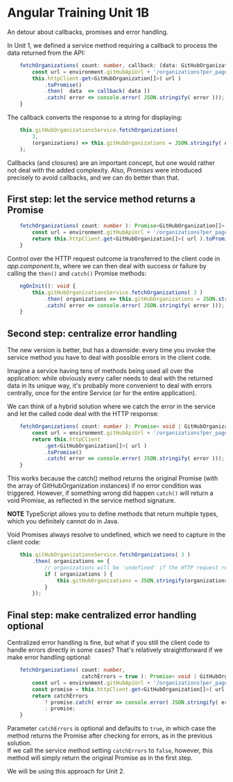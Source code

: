 # Angular Training Unit 1B

An detour about callbacks, promises and error handling.

In Unit 1, we defined a service method requiring a callback to process the data returned from the API:

```typescript
    fetchOrganizations( count: number, callback: (data: GitHubOrganization[]) => void ): void {
        const url = environment.gitHubApiUrl + '/organizations?per_page=' + count;
        this.httpClient.get<GitHubOrganization[]>( url )
            .toPromise()
            .then(  data  => callback( data ))
            .catch( error => console.error( JSON.stringify( error )));
    }
```

The callback converts the response to a string for displaying:

```typescript
    this.gitHubOrganizationsService.fetchOrganizations(
        3,
        (organizations) => this.gitHubOrganizations = JSON.stringify( organizations, undefined, 4 )
    );
```

Callbacks (and closures) are an important concept, but one would rather not deal with the added complexity. 
Also, _Promises_ were introduced precisely to avoid callbacks, and we can do better than that.

## First step: let the service method returns a Promise 

```typescript
    fetchOrganizations( count: number ): Promise<GitHubOrganization[]> {
        const url = environment.gitHubApiUrl + '/organizations?per_page=' + count;
        return this.httpClient.get<GitHubOrganization[]>( url ).toPromise();
    }
```

Control over the HTTP request outcome ia transferred to the client code in _app.component.ts_, 
where we can then deal with success or failure by calling the `then()` and `catch()` Promise methods:

```typescript
    ngOnInit(): void {
        this.gitHubOrganizationsService.fetchOrganizations( 3 )
            .then( organizations => this.gitHubOrganizations = JSON.stringify( organizations, undefined, 4 ))
            .catch( error => console.error( JSON.stringify( error )));
    }
```

## Second step: centralize error handling

The new version is better, but has a downside: every time you invoke the service method
you have to deal with possible errors in the client code.

Imagine a service having tens of methods being used all over the application: 
while obviously every caller needs to deal with the returned data in its unique way, 
it's probably more convenient to deal with errors centrally, 
once for the entire Service (or for the entire application).

We can think of a hybrid solution where we catch the error in the service and let the called
code deal with the HTTP response:

```typescript
    fetchOrganizations( count: number ): Promise< void | GitHubOrganization[] > {
        const url = environment.gitHubApiUrl + '/organizations?per_page=' + count;
        return this.httpClient
            .get<GitHubOrganization[]>( url )
            .toPromise()
            .catch( error => console.error( JSON.stringify( error )));
    }
```

This works because the catch() method returns the original Promise 
(with the array of GitHubOrganization instances) if no error condition was triggered. 
However, if something wrong did happen `catch()` will return a void Promise, 
as reflected in the service method signature.

**NOTE** TypeScript allows you to define methods that return multiple types, which you definitely cannot do in Java.

Void Promises always resolve to undefined, which we need to capture in the client code:

```typescript
    this.gitHubOrganizationsService.fetchOrganizations( 3 )
        .then( organizations => {
            // organizations will be 'undefined' if the HTTP request resulted in an error condition
            if ( organizations ) {
                this.gitHubOrganizations = JSON.stringify(organizations, undefined, 4);
            }
        });
```

## Final step: make centralized error handling optional

Centralized error handling is fine, but what if you still the client code to handle errors 
directly in some cases? That's relatively straightforward if we make error handling optional:

```typescript
    fetchOrganizations( count: number,
                        catchErrors = true ): Promise< void | GitHubOrganization[]> {
        const url = environment.gitHubApiUrl + '/organizations?per_page=' + count;
        const promise = this.httpClient.get<GitHubOrganization[]>( url ).toPromise();
        return catchErrors
            ? promise.catch( error => console.error( JSON.stringify( error )))
            : promise;
    }
```
Parameter `catchErrors` is optional and defaults to `true`, in which case the method returns 
the Promise after checking for errors, as in the previous solution.  
If we call the service method setting `catchErrors` to `false`, however, this method will simply return the 
original Promise as in the first step.

We will be using this approach for Unit 2.
